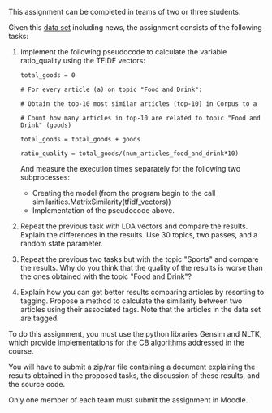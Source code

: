This assignment can be completed in teams of two or three students.


Given this [data set](https://drive.google.com/file/d/1FdqH0yR6ZpIURGO1l5jEnsJZmlj4kHvS/view?usp=sharing) including news, the assignment consists of the following tasks:

1. Implement the following pseudocode to calculate the variable ratio_quality using the TFIDF vectors:
    ```
    total_goods = 0

    # For every article (a) on topic "Food and Drink":

    # Obtain the top-10 most similar articles (top-10) in Corpus to a

    # Count how many articles in top-10 are related to topic "Food and Drink" (goods)

    total_goods = total_goods + goods

    ratio_quality = total_goods/(num_articles_food_and_drink*10)
    ```

    And measure the execution times separately for the following two subprocesses: 
    - Creating the model (from the program begin to the call similarities.MatrixSimilarity(tfidf_vectors))
    - Implementation of the pseudocode above.


2. Repeat the previous task with LDA vectors and compare the results. Explain the differences in the results. Use 30 topics, two passes, and a random state parameter.

3. Repeat the previous two tasks but with the topic "Sports" and compare the results. Why do you think that the quality of the results is worse than the ones obtained with the topic "Food and Drink"?

4. Explain how you can get better results comparing articles by resorting to tagging. Propose a method to calculate the similarity between two articles using their associated tags. Note that the articles in the data set are tagged.

To do this assignment, you must use the python libraries Gensim and NLTK, which provide implementations for the CB algorithms addressed in the course.

You will have to submit a zip/rar file containing a document explaining the results obtained in the proposed tasks, the discussion of these results, and the source code. 

Only one member of each team must submit the assignment in Moodle.